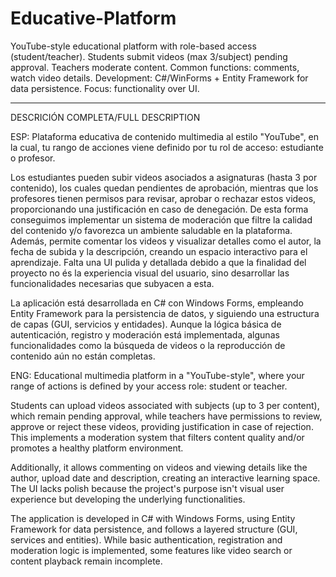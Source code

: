 # Educative-Platform
YouTube-style educational platform with role-based access (student/teacher). Students submit videos (max 3/subject) pending approval. Teachers moderate content. Common functions: comments, watch video details. Development: C#/WinForms + Entity Framework for data persistence. Focus: functionality over UI.


---------------------------------------------------------------------------------
DESCRICIÓN COMPLETA/FULL DESCRIPTION

ESP:
Plataforma educativa de contenido multimedia al estilo "YouTube", en la cual, tu rango de acciones viene definido por tu rol de acceso: estudiante o profesor.

Los estudiantes pueden subir videos asociados a asignaturas (hasta 3 por contenido), los cuales quedan pendientes de aprobación, mientras que los profesores tienen permisos para revisar, aprobar o rechazar estos videos, proporcionando una justificación en caso de denegación. De esta forma conseguimos implementar un sistema de moderación que filtre la calidad del contenido y/o favorezca un ambiente saludable en la plataforma.
Además, permite comentar los videos y visualizar detalles como el autor, la fecha de subida y la descripción, creando un espacio interactivo para el aprendizaje.
Falta una UI pulida y detallada debido a que la finalidad del proyecto no és la experiencia visual del usuario, sino desarrollar las funcionalidades necesarias que subyacen a esta.

La aplicación está desarrollada en C# con Windows Forms, empleando Entity Framework para la persistencia de datos, y siguiendo una estructura de capas (GUI, servicios y entidades). Aunque la lógica básica de autenticación, registro y moderación está implementada, algunas funcionalidades como la búsqueda de videos o la reproducción de contenido aún no están completas.



ENG:
Educational multimedia platform in a "YouTube-style", where your range of actions is defined by your access role: student or teacher.

Students can upload videos associated with subjects (up to 3 per content), which remain pending approval, while teachers have permissions to review, approve or reject these videos, providing justification in case of rejection. This implements a moderation system that filters content quality and/or promotes a healthy platform environment.

Additionally, it allows commenting on videos and viewing details like the author, upload date and description, creating an interactive learning space. The UI lacks polish because the project's purpose isn't visual user experience but developing the underlying functionalities.

The application is developed in C# with Windows Forms, using Entity Framework for data persistence, and follows a layered structure (GUI, services and entities). While basic authentication, registration and moderation logic is implemented, some features like video search or content playback remain incomplete.
